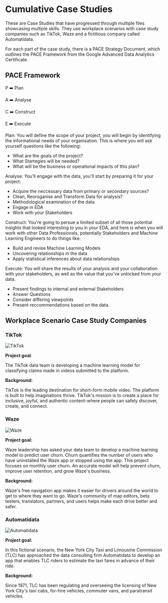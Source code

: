 # Cumulative Case Studies

These are Case Studies that have progressed through multiple files showcasing multiple skills. They use workplace scenarios with case study companies such as TikTok, Waze and a fictitious company called Automatidata. 

For each part of the case study, there is a PACE Strategy Document, which outlines the PACE Framework from the Google Advanced Data Analytics Certificate.

## PACE Framework

P ➡️ Plan

A ➡️ Analyse

C ➡️ Construct

E ➡️ Execute

Plan: You will define the scope of your project, you will begin by identifying the informational needs of your organisation. This is where you will ask yourself questions like the following:

* What are the goals of the project?
* What Startegies will be needed?
* What will be the business or operational impacts of this plan?

Analyse: You'll engage with the data, you'll start by preparing it for your project:

* Acquire the neccessary data from primary or secondary sources?
* Clean, Reoroganise and Transform Data for analysis?
* Methodological examination of the data
* Engage in EDA
* Work with your Stakeholders

Construct: You're going to persue a limited subset of all those potential insights that looked interesting to you in your EDA, and here is when you will work with other Data Professionals, potentially Stakeholders and Machine Learning Engineers to do things like:

* Build and revise Machine Learning Models
* Uncovering relationships in the data
* Apply statistical inferences about data relationships

Execute: You will share the results of your analysis and your collaboration with your stakeholders, as well as the value that you've unlocked from your data.
* Present findings to internal and external Stakeholders
* Answer Questions
* Consider differing viewpoints
* Present reccommendations based on the data.

## Workplace Scenario Case Study Companies

### TikTok

![TikTok](https://github.com/user-attachments/assets/642f0494-a08a-4e24-ab64-b2797c0122bb)

**Project goal**:

The TikTok data team is developing a machine learning model for classifying claims made in videos submitted to the platform.

**Background:**

TikTok is the leading destination for short-form mobile video. The platform is built to help imaginations thrive. TikTok's mission is to create a place for inclusive, joyful, and authentic content-where people can safely discover, create, and connect.

### Waze

![Waze](https://github.com/user-attachments/assets/57bcc674-b857-43ec-b022-720ce195d94b)

**Project goal:**

Waze leadership has asked your data team to develop a machine learning model to predict user churn. Churn quantifies the number of users who have uninstalled the Waze app or stopped using the app. This project focuses on monthly user churn. An accurate model will help prevent churn, improve user retention, and grow Waze's business.

**Background:**

Waze's free navigation app makes it easier for drivers around the world to get to where they want to go. Waze's community of map editors, beta testers, translators, partners, and users helps make each drive better and safer.

### Automatidata

![Automatidata](https://github.com/user-attachments/assets/d5820e1f-df18-435b-a2c9-9e7e20e75482)

**Project goal:**

In this fictional scenario, the New York City Taxi and Limousine Commission (TLC) has approached the data consulting firm Automatidata to develop an app that enables TLC riders to estimate the taxi fares in advance of their ride.

**Background:**

Since 1971, TLC has been regulating and overseeing the licensing of New York City's taxi cabs, for-hire vehicles, commuter vans, and paratransit vehicles.
